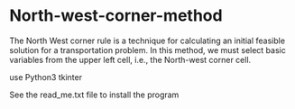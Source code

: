 # North-west-corner-method


The North West corner rule is a technique for calculating an initial feasible solution for a transportation problem. In this method, we must select basic variables from the upper left cell, i.e., the North-west corner cell.

use Python3 tkinter

See the read_me.txt file to install the program
